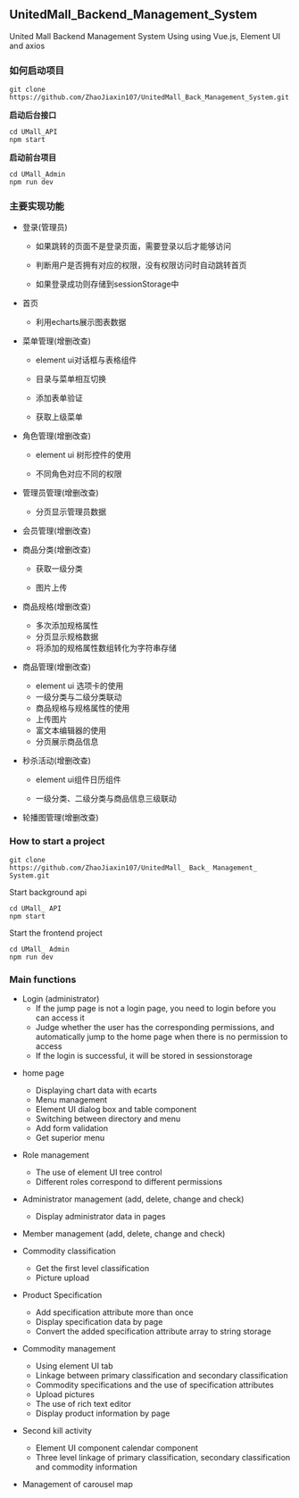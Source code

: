 ## UnitedMall_Backend_Management_System

United Mall Backend Management System Using using Vue.js, Element UI and axios

### 如何启动项目

```
git clone
https://github.com/ZhaoJiaxin107/UnitedMall_Back_Management_System.git
```

**启动后台接口**

```
cd UMall_API
npm start
```



**启动前台项目**

```
cd UMall_Admin
npm run dev
```

### 主要实现功能

- 登录(管理员)

  - 如果跳转的页面不是登录页面，需要登录以后才能够访问

  - 判断用户是否拥有对应的权限，没有权限访问时自动跳转首页

  - 如果登录成功则存储到sessionStorage中

* 首页

  - 利用echarts展示图表数据

* 菜单管理(增删改查)

  - element ui对话框与表格组件

  - 目录与菜单相互切换

  - 添加表单验证

  - 获取上级菜单

* 角色管理(增删改查)

  - element ui 树形控件的使用

  - 不同角色对应不同的权限

* 管理员管理(增删改查)

  - 分页显示管理员数据

* 会员管理(增删改查)
* 商品分类(增删改查)

  - 获取一级分类

  - 图片上传

* 商品规格(增删改查)

  - 多次添加规格属性
  - 分页显示规格数据
  - 将添加的规格属性数组转化为字符串存储

* 商品管理(增删改查)

  - element ui 选项卡的使用
  - 一级分类与二级分类联动
  - 商品规格与规格属性的使用
  - 上传图片
  - 富文本编辑器的使用
  - 分页展示商品信息

- 秒杀活动(增删改查)

  - element ui组件日历组件

  - 一级分类、二级分类与商品信息三级联动

- 轮播图管理(增删改查)

### How to start a project

```
git clone
https://github.com/ZhaoJiaxin107/UnitedMall_ Back_ Management_ System.git
```

Start background api

```
cd UMall_ API
npm start
```

Start the frontend project

```
cd UMall_ Admin
npm run dev
```

### Main functions

- Login (administrator)
  - If the jump page is not a login page, you need to login before you can access it
  - Judge whether the user has the corresponding permissions, and automatically jump to the home page when there is no permission to access
  - If the login is successful, it will be stored in sessionstorage

* home page
  - Displaying chart data with ecarts
  - Menu management
  - Element UI dialog box and table component
  - Switching between directory and menu
  - Add form validation
  - Get superior menu

* Role management
  - The use of element UI tree control
  - Different roles correspond to different permissions

* Administrator management (add, delete, change and check)
  - Display administrator data in pages
* Member management (add, delete, change and check)
* Commodity classification
  - Get the first level classification
  - Picture upload
* Product Specification
  - Add specification attribute more than once
  - Display specification data by page
  - Convert the added specification attribute array to string storage
* Commodity management
  - Using element UI tab
  - Linkage between primary classification and secondary classification
  - Commodity specifications and the use of specification attributes
  - Upload pictures
  - The use of rich text editor
  - Display product information by page
* Second kill activity
  - Element UI component calendar component
  - Three level linkage of primary classification, secondary classification and commodity information
* Management of carousel map

